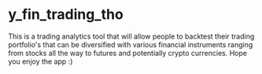# y_fin_trading_tho
This is a trading analytics tool that will allow people to backtest their trading portfolio's that can be diversified with various financial instruments ranging from stocks all the way to futures and potentially crypto currencies. Hope you enjoy the app :)

